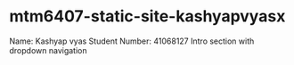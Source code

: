 # mtm6407-static-site-kashyapvyasx
Name: Kashyap vyas
Student Number: 41068127
Intro section with dropdown navigation
